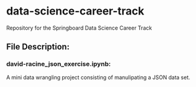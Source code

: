 # data-science-career-track
Repository for the Springboard Data Science Career Track


## File Description:

### david-racine_json_exercise.ipynb:
A mini data wrangling project consisting of manulipating a JSON data set.
